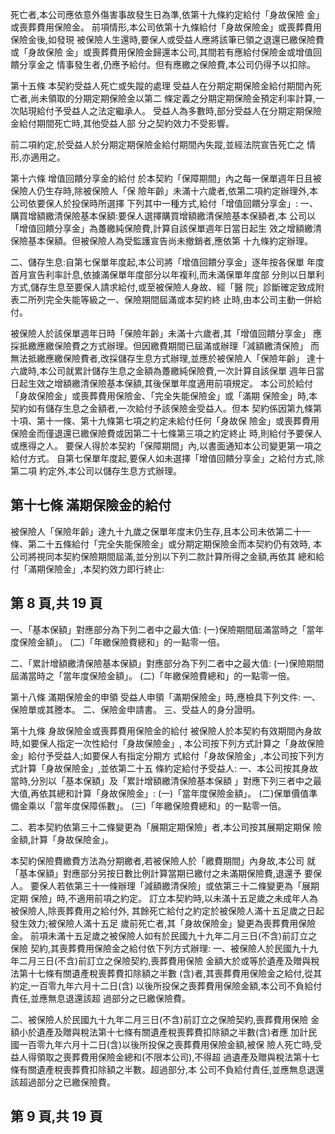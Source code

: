 死亡者,本公司應依意外傷害事故發生日為準,依第十九條約定給付「身故保險 金」或喪葬費用保險金。 前項情形,本公司依第十九條給付「身故保險金」或喪葬費用保險金後,如發現 被保險人生還時,要保人或受益人應將該筆已領之退還已繳保險費或「身故保險 金」或喪葬費用保險金歸還本公司,其間若有應給付保險金或增值回饋分享金之 情事發生者,仍應予給付。但有應繳之保險費,本公司仍得予以扣除。 

第十五條 本契約受益人死亡或失蹤的處理 受益人在分期定期保險金給付期間內死亡者,尚未領取的分期定期保險金以第二 條定義之分期定期保險金預定利率計算,一次貼現給付予受益人之法定繼承人。 受益人為多數時,部分受益人在分期定期保險金給付期間死亡時,其他受益人部 分之契約效力不受影響。 

前二項約定,於受益人於分期定期保險金給付期間內失蹤,並經法院宣告死亡之 情形,亦適用之。 

第十六條 增值回饋分享金的給付 於本契約「保障期間」內之每一保單週年日且被保險人仍生存時,除被保險人「保 險年齡」未滿十六歲者,依第二項約定辦理外,本公司依要保人於投保時所選擇 下列其中一種方式,給付「增值回饋分享金」: 一、購買增額繳清保險基本保額:要保人選擇購買增額繳清保險基本保額者,本 公司以「增值回饋分享金」為躉繳純保險費,計算自該保單週年日當日起生 效之增額繳清保險基本保額。但被保險人為受監護宣告尚未撤銷者,應依第 十九條約定辦理。 

二、儲存生息:自第七保單年度起,本公司將「增值回饋分享金」逐年按各保單 年度首月宣告利率計息,依據滿保單年度部分以年複利,而未滿保單年度部 分則以日單利方式,儲存生息至要保人請求給付,或至被保險人身故、經「醫 院」診斷確定致成附表二所列完全失能等級之一、保險期間屆滿或本契約終 止時,由本公司主動一併給付。 

被保險人於該保單週年日時「保險年齡」未滿十六歲者,其「增值回饋分享金」 應採抵繳應繳保險費之方式辦理。但因繳費期間已屆滿或辦理「減額繳清保險」 而無法抵繳應繳保險費者,改採儲存生息方式辦理,並應於被保險人「保險年齡」 達十六歲時,本公司就累計儲存生息之金額為躉繳純保險費,一次計算自該保單 週年日當日起生效之增額繳清保險基本保額,其後保單年度適用前項規定。 本公司於給付「身故保險金」或喪葬費用保險金、「完全失能保險金」或「滿期 保險金」時,本契約如有儲存生息之金額者,一次給付予該保險金受益人。但本 契約係因第九條第十項、第十一條、第十九條第七項之約定未給付任何「身故保 險金」或喪葬費用保險金而僅退還已繳保險費或因第二十七條第三項之約定終止 時,則給付予要保人或應得之人。 要保人得於本契約「保障期間」內,以書面通知本公司變更第一項之給付方式。 自第七保單年度起,要保人如未選擇「增值回饋分享金」之給付方式,除第二項 約定外,本公司以儲存生息方式辦理。 

## 第十七條 滿期保險金的給付

被保險人「保險年齡」達九十九歲之保單年度末仍生存,且本公司未依第二十一 條、第二十五條給付「完全失能保險金」或分期定期保險金而本契約仍有效時, 本公司將視同本契約保險期間屆滿,並分別以下列二款計算所得之金額,再依其 總和給付「滿期保險金」,本契約效力即行終止: 

## 第 8 頁,共 19 頁

一、「基本保額」對應部分為下列二者中之最大值: 
(一)保險期間屆滿當時之「當年度保險金額」。 (二)「年繳保險費總和」的一點零一倍。 

二、「累計增額繳清保險基本保額」對應部分為下列二者中之最大值: 
(一)保險期間屆滿當時之「當年度保險金額」。 (二)「年繳保險費總和」的一點零一倍。 

第十八條 滿期保險金的申領 受益人申領「滿期保險金」時,應檢具下列文件: 一、保險單或其謄本。 二、保險金申請書。 三、受益人的身分證明。 

第十九條 身故保險金或喪葬費用保險金的給付 被保險人於本契約有效期間內身故時,如要保人指定一次性給付「身故保險金」, 本公司按下列方式計算之「身故保險金」給付予受益人;如要保人有指定分期方 式給付「身故保險金」,本公司按下列方式計算「身故保險金」,並依第二十五 條約定給付予受益人: 一、本公司按其身故當時,分別以「基本保額」及「累計增額繳清保險基本保額 
」對應下列三者中之最大值,再依其總和計算「身故保險金」: (一)「當年度保險金額」。 (二)保單價值準備金乘以「當年度保障係數」。 (三)「年繳保險費總和」的一點零一倍。 

二、若本契約依第三十二條變更為「展期定期保險」者,本公司按其展期定期保 險金額,計算「身故保險金」。 

本契約保險費繳費方法為分期繳者,若被保險人於「繳費期間」內身故,本公司 就「基本保額」對應部分另按日數比例計算當期已繳付之未滿期保險費,退還予 要保人。 要保人若依第三十一條辦理「減額繳清保險」或依第三十二條變更為「展期定期 保險」時,不適用前項之約定。 訂立本契約時,以未滿十五足歲之未成年人為被保險人,除喪葬費用之給付外, 其餘死亡給付之約定於被保險人滿十五足歲之日起發生效力;被保險人滿十五足 歲前死亡者,其「身故保險金」變更為喪葬費用保險金。 前項未滿十五足歲之被保險人如有於民國九十九年二月三日(不含)前訂立之保險 契約,其喪葬費用保險金之給付依下列方式辦理: 一、被保險人於民國九十九年二月三日(不含)前訂立之保險契約,喪葬費用保險 金額大於或等於遺產及贈與稅法第十七條有關遺產稅喪葬費扣除額之半數 (含)者,其喪葬費用保險金之給付,從其約定,一百零九年六月十二日(含) 以後所投保之喪葬費用保險金額,本公司不負給付責任,並應無息退還該超 過部分之已繳保險費。 

二、被保險人於民國九十九年二月三日(不含)前訂立之保險契約,喪葬費用保險 金額小於遺產及贈與稅法第十七條有關遺產稅喪葬費扣除額之半數(含)者應 加計民國一百零九年六月十二日(含)以後所投保之喪葬費用保險金額,被保 險人死亡時,受益人得領取之喪葬費用保險金總和(不限本公司),不得超 過遺產及贈與稅法第十七條有關遺產稅喪葬費扣除額之半數。超過部分,本 公司不負給付責任,並應無息退還該超過部分之已繳保險費。 

## 第 9 頁,共 19 頁
